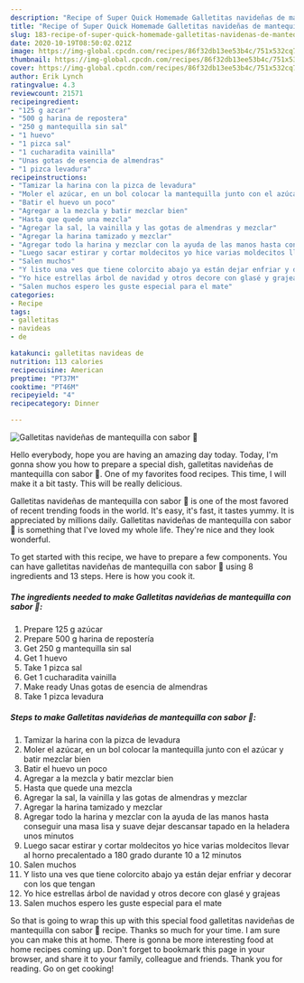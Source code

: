 ```yaml
---
description: "Recipe of Super Quick Homemade Galletitas navideñas de mantequilla con sabor 🎄"
title: "Recipe of Super Quick Homemade Galletitas navideñas de mantequilla con sabor 🎄"
slug: 183-recipe-of-super-quick-homemade-galletitas-navidenas-de-mantequilla-con-sabor
date: 2020-10-19T08:50:02.021Z
image: https://img-global.cpcdn.com/recipes/86f32db13ee53b4c/751x532cq70/galletitas-navidenas-de-mantequilla-con-sabor-🎄-foto-principal.jpg
thumbnail: https://img-global.cpcdn.com/recipes/86f32db13ee53b4c/751x532cq70/galletitas-navidenas-de-mantequilla-con-sabor-🎄-foto-principal.jpg
cover: https://img-global.cpcdn.com/recipes/86f32db13ee53b4c/751x532cq70/galletitas-navidenas-de-mantequilla-con-sabor-🎄-foto-principal.jpg
author: Erik Lynch
ratingvalue: 4.3
reviewcount: 21571
recipeingredient:
- "125 g azcar"
- "500 g harina de repostera"
- "250 g mantequilla sin sal"
- "1 huevo"
- "1 pizca sal"
- "1 cucharadita vainilla"
- "Unas gotas de esencia de almendras"
- "1 pizca levadura"
recipeinstructions:
- "Tamizar la harina con la pizca de levadura"
- "Moler el azúcar, en un bol colocar la mantequilla junto con el azúcar y batir mezclar bien"
- "Batir el huevo un poco"
- "Agregar a la mezcla y batir mezclar bien"
- "Hasta que quede una mezcla"
- "Agregar la sal, la vainilla y las gotas de almendras y mezclar"
- "Agregar la harina tamizado y mezclar"
- "Agregar todo la harina y mezclar con la ayuda de las manos hasta conseguir una masa lisa y suave dejar descansar tapado en la heladera unos minutos"
- "Luego sacar estirar y cortar moldecitos yo hice varias moldecitos llevar al horno precalentado a 180 grado durante 10 a 12 minutos"
- "Salen muchos"
- "Y listo una ves que tiene colorcito abajo ya están dejar enfriar y decorar con los que tengan"
- "Yo hice estrellas árbol de navidad y otros decore con glasé y grajeas"
- "Salen muchos espero les guste especial para el mate"
categories:
- Recipe
tags:
- galletitas
- navideas
- de

katakunci: galletitas navideas de 
nutrition: 113 calories
recipecuisine: American
preptime: "PT37M"
cooktime: "PT46M"
recipeyield: "4"
recipecategory: Dinner

---
```



![Galletitas navideñas de mantequilla con sabor 🎄](https://img-global.cpcdn.com/recipes/86f32db13ee53b4c/751x532cq70/galletitas-navidenas-de-mantequilla-con-sabor-🎄-foto-principal.jpg)

Hello everybody, hope you are having an amazing day today. Today, I'm gonna show you how to prepare a special dish, galletitas navideñas de mantequilla con sabor 🎄. One of my favorites food recipes. This time, I will make it a bit tasty. This will be really delicious.

Galletitas navideñas de mantequilla con sabor 🎄 is one of the most favored of recent trending foods in the world. It's easy, it's fast, it tastes yummy. It is appreciated by millions daily. Galletitas navideñas de mantequilla con sabor 🎄 is something that I've loved my whole life. They're nice and they look wonderful.




To get started with this recipe, we have to prepare a few components. You can have galletitas navideñas de mantequilla con sabor 🎄 using 8 ingredients and 13 steps. Here is how you cook it.

<!--inarticleads1-->

##### The ingredients needed to make Galletitas navideñas de mantequilla con sabor 🎄:

1. Prepare 125 g azúcar
1. Prepare 500 g harina de repostería
1. Get 250 g mantequilla sin sal
1. Get 1 huevo
1. Take 1 pizca sal
1. Get 1 cucharadita vainilla
1. Make ready Unas gotas de esencia de almendras
1. Take 1 pizca levadura




<!--inarticleads2-->

##### Steps to make Galletitas navideñas de mantequilla con sabor 🎄:

1. Tamizar la harina con la pizca de levadura
1. Moler el azúcar, en un bol colocar la mantequilla junto con el azúcar y batir mezclar bien
1. Batir el huevo un poco
1. Agregar a la mezcla y batir mezclar bien
1. Hasta que quede una mezcla
1. Agregar la sal, la vainilla y las gotas de almendras y mezclar
1. Agregar la harina tamizado y mezclar
1. Agregar todo la harina y mezclar con la ayuda de las manos hasta conseguir una masa lisa y suave dejar descansar tapado en la heladera unos minutos
1. Luego sacar estirar y cortar moldecitos yo hice varias moldecitos llevar al horno precalentado a 180 grado durante 10 a 12 minutos
1. Salen muchos
1. Y listo una ves que tiene colorcito abajo ya están dejar enfriar y decorar con los que tengan
1. Yo hice estrellas árbol de navidad y otros decore con glasé y grajeas
1. Salen muchos espero les guste especial para el mate




So that is going to wrap this up with this special food galletitas navideñas de mantequilla con sabor 🎄 recipe. Thanks so much for your time. I am sure you can make this at home. There is gonna be more interesting food at home recipes coming up. Don't forget to bookmark this page in your browser, and share it to your family, colleague and friends. Thank you for reading. Go on get cooking!
